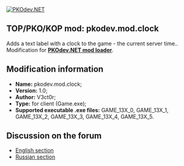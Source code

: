 [![PKOdev.NET](https://a.radikal.ru/a07/2202/b6/64077957c2ec.png "PKOdev.NET")](http://pkodev.net "PKOdev.NET")
## TOP/PKO/KOP mod: pkodev.mod.clock
Adds a text label with a clock to the game - the current server time.. Modification for **[PKOdev.NET mod loader](https://pkodev.net/topic/5757-mod-loading-system-for-server-and-client-pkodevnet-mod-loader/)**.

## Modification information

- **Name:** pkodev.mod.clock;
- **Version:** 1.0;
- **Author:** V3ct0r;
- **Type:** for client (Game.exe);
- **Supported executable .exe files:** GAME_13X_0, GAME_13X_1, GAME_13X_2, GAME_13X_3, GAME_13X_4, GAME_13X_5.

## Discussion on the forum

- [English section](https://pkodev.net/topic/5890-server-time/)
- [Russian section](https://pkodev.net/topic/5889-%D0%B2%D1%80%D0%B5%D0%BC%D1%8F-%D1%81%D0%B5%D1%80%D0%B2%D0%B5%D1%80%D0%B0/)
